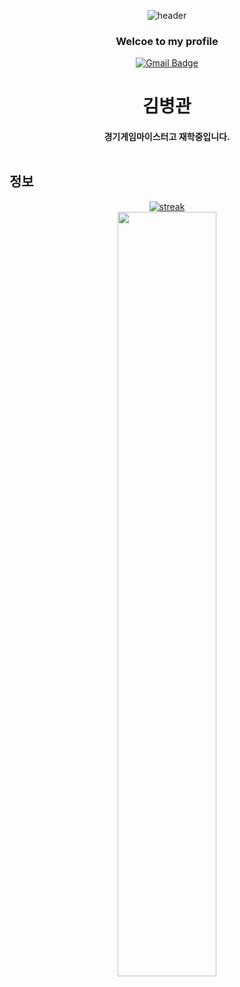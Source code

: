 <div align="center">
    
![header](https://capsule-render.vercel.app/api?type=Waving&color=8A2BE2&height=250&section=header&text=welcome&fontSize=80&animation=fadeIn&fontColor=080108)

<div align="center">
    
### Welcoe to my profile 
[![Gmail Badge](https://img.shields.io/badge/-Gmail-d14836?style=flat-square&logo=Gmail&logoColor=white&link=mailto:kimbk081082@gmail.com)](mailto:kimbk0801082@gmail.com)

<div align="center">

<p><h1 dir="auto">김병관</h1></p>

<p><h4><strong>경기게임마이스터고</strong> 재학중입니다.<br><br>

<h2 align="left">정보</h2>

[![streak](https://github-readme-streak-stats.herokuapp.com/?user=umasuegiru&theme=calm)](https://github.com/umasuegiru)
<br>
  <img src="https://github-readme-stats.vercel.app/api?username=umasuegiru&show_icons=true&theme=material-palenight&hide_border=true&bg_color=20232a&icon_color=58A6FF&text_color=fff&title_color=58A6FF&count_private=true" width=56% />
</a>

</div>
